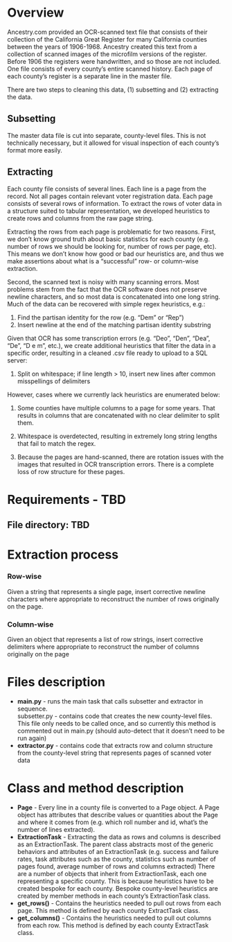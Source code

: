# Overview

Ancestry.com provided an OCR-scanned text file that consists of their collection of the California Great Register for many California counties between the years of 1906-1968.  Ancestry created this text from a collection of scanned images of the microfilm versions of the register.  Before 1906 the registers were handwritten, and so those are not included.  One file consists of every county’s entire scanned history.  Each page of each county’s register is a separate line in the master file.

There are two steps to cleaning this data, (1) subsetting and (2) extracting the data.

## Subsetting

The master data file is cut into separate, county-level files.  This is not technically necessary, but it allowed for visual inspection of each county’s format more easily.

## Extracting

Each county file consists of several lines.  Each line is a page from the record.  Not all pages contain relevant voter registration data.  Each page consists of several rows of information.  To extract the rows of voter data in a structure suited to tabular representation, we developed heuristics to create rows and columns from the raw page string.

Extracting the rows from each page is problematic for two reasons.  First, we don’t know ground truth about basic statistics for each county (e.g. number of rows we should be looking for, number of rows per page, etc).  This means we don’t know how good or bad our heuristics are, and thus we make assertions about what is a “successful” row- or column-wise extraction.

Second, the scanned text is noisy with many scanning errors.  Most problems stem from the fact that the OCR software does not preserve newline characters, and so most data is concatenated into one long string.  Much of the data can be recovered with simple regex heuristics, e.g.:  

1. Find the partisan identity for the row (e.g. “Dem” or “Rep”) 
2. Insert newline at the end of the matching partisan identity substring

Given that OCR has some transcription errors (e.g. “Deo”, “Den”, “Dea”, “De”, “D e m”, etc.), we create additional heuristics that filter the data in a specific order, resulting in a cleaned .csv file ready to upload to a SQL server:

1. Split on whitespace; if line length > 10, insert new lines after common misspellings of delimiters

However, cases where we currently lack heuristics are enumerated below:

1. Some counties have multiple columns to a page for some years.  That results in columns that are concatenated with no clear delimiter to split them.

2. Whitespace is overdetected, resulting in extremely long string lengths that fail to match the regex.

3. Because the pages are hand-scanned, there are rotation issues with the images that resulted in OCR transcription errors.  There is a complete loss of row structure for these pages.

# Requirements - TBD
## File directory: TBD

# Extraction process

### Row-wise

Given a string that represents a single page, insert corrective newline characters where appropriate to reconstruct the number of rows originally on the page.  

### Column-wise

Given an object that represents a list of row strings, insert corrective delimiters where appropriate to reconstruct the number of columns originally on the page

# Files description

- **main.py** - runs the main task that calls subsetter and extractor in sequence.  
subsetter.py - contains code that creates the new county-level files.  This file only needs to be called once, and so currently this method is commented out in main.py (should auto-detect that it doesn’t need to be run again)
- **extractor.py** - contains code that extracts row and column structure from the county-level string that represents pages of scanned voter data

# Class and method description

- **Page** - Every line in a county file is converted to a Page object.  A Page object has attributes that describe values or quantities about the Page and where it comes from (e.g. which roll number and id, what’s the number of lines extracted).
- **ExtractionTask** - Extracting the data as rows and columns is described as an ExtractionTask.  The parent class abstracts most of the generic behaviors and attributes of an ExtractionTask (e.g. success and failure rates, task attributes such as the county, statistics such as number of pages found, average number of rows and columns extracted) There are a number of objects that inherit from ExtractionTask, each one representing a specific county.  This is because heuristics have to be created bespoke for each county.  Bespoke county-level heuristics are created by member methods in each county’s ExtractionTask class.
- **get_rows()** - Contains the heuristics needed to pull out rows from each page.  This method is defined by each county ExtractTask class.
- **get_columns()** - Contains the heuristics needed to pull out columns from each row.  This method is defined by each county ExtractTask class.




